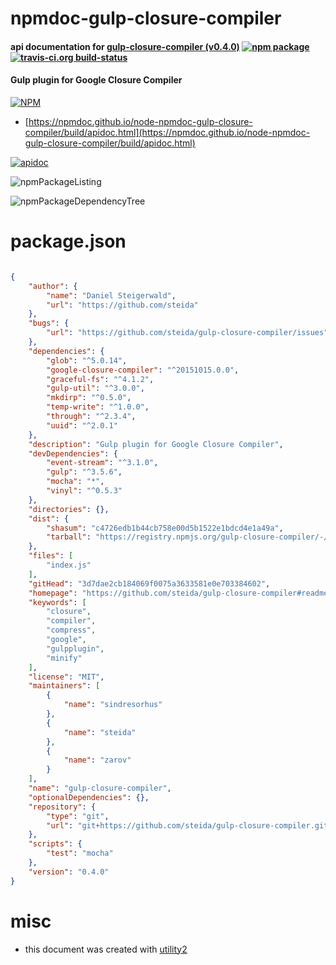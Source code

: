 # npmdoc-gulp-closure-compiler

#### api documentation for  [gulp-closure-compiler (v0.4.0)](https://github.com/steida/gulp-closure-compiler#readme)  [![npm package](https://img.shields.io/npm/v/npmdoc-gulp-closure-compiler.svg?style=flat-square)](https://www.npmjs.org/package/npmdoc-gulp-closure-compiler) [![travis-ci.org build-status](https://api.travis-ci.org/npmdoc/node-npmdoc-gulp-closure-compiler.svg)](https://travis-ci.org/npmdoc/node-npmdoc-gulp-closure-compiler)

#### Gulp plugin for Google Closure Compiler

[![NPM](https://nodei.co/npm/gulp-closure-compiler.png?downloads=true&downloadRank=true&stars=true)](https://www.npmjs.com/package/gulp-closure-compiler)

- [https://npmdoc.github.io/node-npmdoc-gulp-closure-compiler/build/apidoc.html](https://npmdoc.github.io/node-npmdoc-gulp-closure-compiler/build/apidoc.html)

[![apidoc](https://npmdoc.github.io/node-npmdoc-gulp-closure-compiler/build/screenCapture.buildCi.browser.%252Ftmp%252Fbuild%252Fapidoc.html.png)](https://npmdoc.github.io/node-npmdoc-gulp-closure-compiler/build/apidoc.html)

![npmPackageListing](https://npmdoc.github.io/node-npmdoc-gulp-closure-compiler/build/screenCapture.npmPackageListing.svg)

![npmPackageDependencyTree](https://npmdoc.github.io/node-npmdoc-gulp-closure-compiler/build/screenCapture.npmPackageDependencyTree.svg)



# package.json

```json

{
    "author": {
        "name": "Daniel Steigerwald",
        "url": "https://github.com/steida"
    },
    "bugs": {
        "url": "https://github.com/steida/gulp-closure-compiler/issues"
    },
    "dependencies": {
        "glob": "^5.0.14",
        "google-closure-compiler": "^20151015.0.0",
        "graceful-fs": "^4.1.2",
        "gulp-util": "^3.0.0",
        "mkdirp": "^0.5.0",
        "temp-write": "^1.0.0",
        "through": "^2.3.4",
        "uuid": "^2.0.1"
    },
    "description": "Gulp plugin for Google Closure Compiler",
    "devDependencies": {
        "event-stream": "^3.1.0",
        "gulp": "^3.5.6",
        "mocha": "*",
        "vinyl": "^0.5.3"
    },
    "directories": {},
    "dist": {
        "shasum": "c4726edb1b44cb758e00d5b1522e1bdcd4e1a49a",
        "tarball": "https://registry.npmjs.org/gulp-closure-compiler/-/gulp-closure-compiler-0.4.0.tgz"
    },
    "files": [
        "index.js"
    ],
    "gitHead": "3d7dae2cb184069f0075a3633581e0e703384602",
    "homepage": "https://github.com/steida/gulp-closure-compiler#readme",
    "keywords": [
        "closure",
        "compiler",
        "compress",
        "google",
        "gulpplugin",
        "minify"
    ],
    "license": "MIT",
    "maintainers": [
        {
            "name": "sindresorhus"
        },
        {
            "name": "steida"
        },
        {
            "name": "zarov"
        }
    ],
    "name": "gulp-closure-compiler",
    "optionalDependencies": {},
    "repository": {
        "type": "git",
        "url": "git+https://github.com/steida/gulp-closure-compiler.git"
    },
    "scripts": {
        "test": "mocha"
    },
    "version": "0.4.0"
}
```



# misc
- this document was created with [utility2](https://github.com/kaizhu256/node-utility2)
